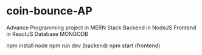 # coin-bounce-AP
Advance Programming project in MERN Stack
Backend in NodeJS
Frontend in ReactJS
Database MONGODB

npm install node
npm run dev (backend)
npm start (frontend)